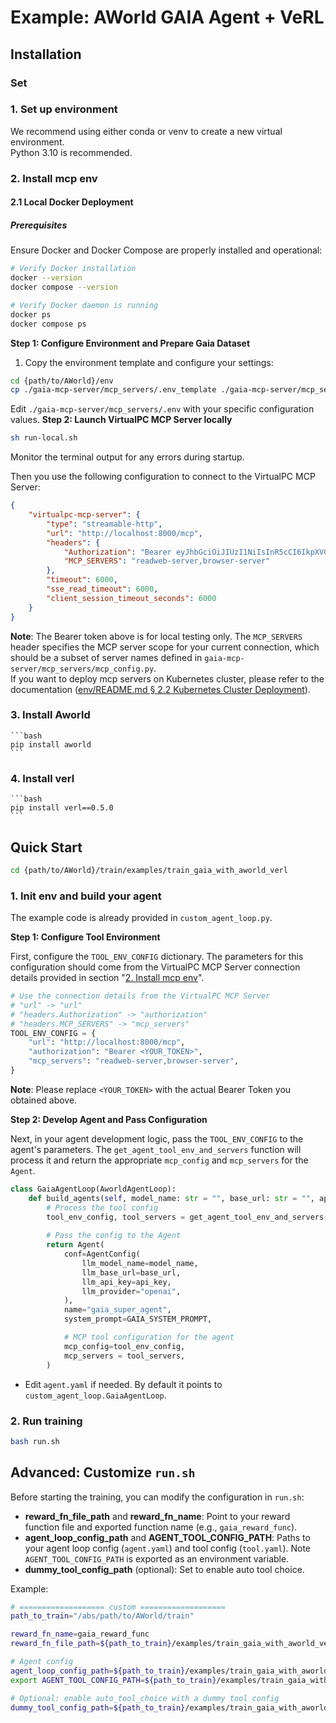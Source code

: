 # Example: AWorld GAIA Agent + VeRL

## Installation
### Set 

### 1. Set up environment
We recommend using either conda or venv to create a new virtual environment.\
Python 3.10 is recommended.

### 2. Install mcp env
#### 2.1 Local Docker Deployment
##### Prerequisites
Ensure Docker and Docker Compose are properly installed and operational:
```bash
# Verify Docker installation
docker --version
docker compose --version

# Verify Docker daemon is running
docker ps
docker compose ps
```

**Step 1: Configure Environment and Prepare Gaia Dataset**

1. Copy the environment template and configure your settings:

```bash
cd {path/to/AWorld}/env
cp ./gaia-mcp-server/mcp_servers/.env_template ./gaia-mcp-server/mcp_servers/.env
```

Edit `./gaia-mcp-server/mcp_servers/.env` with your specific configuration values.
**Step 2: Launch VirtualPC MCP Server locally**

```bash
sh run-local.sh
```

Monitor the terminal output for any errors during startup.

Then you use the following configuration to connect to the VirtualPC MCP Server:

```json
{
    "virtualpc-mcp-server": {
        "type": "streamable-http",
        "url": "http://localhost:8000/mcp",
        "headers": {
            "Authorization": "Bearer eyJhbGciOiJIUzI1NiIsInR5cCI6IkpXVCJ9.eyJhcHAiOiJsb2NhbF9kZWJ1ZyIsInZlcnNpb24iOjEsInRpbWUiOjE3NTYzOTUzNzIuMTg0MDc0NH0.SALKn1dxEzsdX82-e3jAJANAo_kE4NO4192Epw5rYmQ",
            "MCP_SERVERS": "readweb-server,browser-server"
        },
        "timeout": 6000,
        "sse_read_timeout": 6000,
        "client_session_timeout_seconds": 6000
    }
}
```

**Note**: The Bearer token above is for local testing only. The `MCP_SERVERS` header specifies the MCP server scope for your current connection, which should be a subset of server names defined in `gaia-mcp-server/mcp_servers/mcp_config.py`.\
If you want to deploy mcp servers on Kubernetes cluster, please refer to the documentation ([env/README.md § 2.2 Kubernetes Cluster Deployment](../../../env/README.md#22-kubernetes-cluster-deployment)).

### 3. Install Aworld
    ```bash
    pip install aworld
    ```
### 4. Install verl
    ```bash
    pip install verl==0.5.0
    ```

## Quick Start
```bash
cd {path/to/AWorld}/train/examples/train_gaia_with_aworld_verl
```
### 1. Init env and build your agent
The example code is already provided in `custom_agent_loop.py`.

**Step 1: Configure Tool Environment**

First, configure the `TOOL_ENV_CONFIG` dictionary. The parameters for this configuration should come from the VirtualPC MCP Server connection details provided in section "[2. Install mcp env](#2-install-mcp-env)".

```python
# Use the connection details from the VirtualPC MCP Server
# "url" -> "url"
# "headers.Authorization" -> "authorization"
# "headers.MCP_SERVERS" -> "mcp_servers"
TOOL_ENV_CONFIG = {
    "url": "http://localhost:8000/mcp",
    "authorization": "Bearer <YOUR_TOKEN>",
    "mcp_servers": "readweb-server,browser-server",
}
```
**Note**: Please replace `<YOUR_TOKEN>` with the actual Bearer Token you obtained above.

**Step 2: Develop Agent and Pass Configuration**

Next, in your agent development logic, pass the `TOOL_ENV_CONFIG` to the agent's parameters. The `get_agent_tool_env_and_servers` function will process it and return the appropriate `mcp_config` and `mcp_servers` for the `Agent`.

```python
class GaiaAgentLoop(AworldAgentLoop):
    def build_agents(self, model_name: str = "", base_url: str = "", api_key: str = "") -> Union[Agent, Swarm]:
        # Process the tool config
        tool_env_config, tool_servers = get_agent_tool_env_and_servers(TOOL_ENV_CONFIG)
        
        # Pass the config to the Agent
        return Agent(
            conf=AgentConfig(
                llm_model_name=model_name,
                llm_base_url=base_url,
                llm_api_key=api_key,
                llm_provider="openai",
            ),
            name="gaia_super_agent",
            system_prompt=GAIA_SYSTEM_PROMPT,

            # MCP tool configuration for the agent
            mcp_config=tool_env_config,
            mcp_servers = tool_servers,
        )
```
- Edit `agent.yaml` if needed. By default it points to `custom_agent_loop.GaiaAgentLoop`.


### 2. Run training
```bash
bash run.sh
```


## Advanced: Customize `run.sh` 
Before starting the training, you can modify the configuration in `run.sh`:
- **reward_fn_file_path** and **reward_fn_name**: Point to your reward function file and exported function name (e.g., `gaia_reward_func`).
- **agent_loop_config_path** and **AGENT_TOOL_CONFIG_PATH**: Paths to your agent loop config (`agent.yaml`) and tool config (`tool.yaml`). Note `AGENT_TOOL_CONFIG_PATH` is exported as an environment variable.
- **dummy_tool_config_path** (optional): Set to enable auto tool choice.

Example:
```bash
# =================== custom ===================
path_to_train="/abs/path/to/AWorld/train"

reward_fn_name=gaia_reward_func
reward_fn_file_path=${path_to_train}/examples/train_gaia_with_aworld_verl/metrics/gaia_reward_function.py

# Agent config
agent_loop_config_path=${path_to_train}/examples/train_gaia_with_aworld_verl/agent.yaml
export AGENT_TOOL_CONFIG_PATH=${path_to_train}/examples/train_gaia_with_aworld_verl/configs/tool.yaml

# Optional: enable auto_tool_choice with a dummy tool config
dummy_tool_config_path=${path_to_train}/examples/train_gaia_with_aworld_verl/configs/dummy_tool_config.yaml
```
